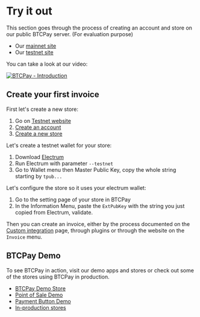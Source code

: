 # Try it out

This section goes through the process of creating an account and store on our public BTCPay server. (For evaluation purpose)

* Our [mainnet site](https://mainnet.demo.btcpayserver.org/)
* Our [testnet site](https://testnet.demo.btcpayserver.org)

You can take a look at our video:

[![BTCPay - Introduction](http://img.youtube.com/vi/xh3Eac66qc4/mqdefault.jpg)](http://www.youtube.com/watch?v=xh3Eac66qc4 "BTCPay - Introduction")

## Create your first invoice

First let's create a new store:

1. Go on [Testnet website](https://testnet.demo.btcpayserver.org/)
2. [Create an account](https://testnet.demo.btcpayserver.org/Account/Register)
3. [Create a new store](https://testnet.demo.btcpayserver.org/stores)

Let's create a testnet wallet for your store:

1. Download [Electrum](https://electrum.org)
2. Run Electrum with parameter `--testnet`
3. Go to Wallet menu then Master Public Key, copy the whole string starting by `tpub...`

Let's configure the store so it uses your electrum wallet:

1. Go to the setting page of your store in BTCPay
2. In the Information Menu, paste the `ExtPubKey` with the string you just copied from Electrum, validate.

Then you can create an invoice, either by the process documented on the [Custom integration](CustomIntegration.md) page, through plugins or through the website on the `Invoice` menu.

## BTCPay Demo

To see BTCPay in action, visit our demo apps and stores or check out some of the stores using BTCPay in production.

* [BTCPay Demo Store](https://store.demo.btcpayserver.org/)
* [Point of Sale Demo](https://mainnet.demo.btcpayserver.org/apps/87kj5yKay8mB4UUZcJhZH5TqDKMD3CznjwLjiu1oYZXe/pos)
* [Payment Button Demo](https://store.demo.btcpayserver.org/?page_id=44)
* [In-production stores](https://bitcoinshirt.co/btcpay-stores/)
